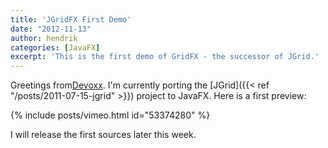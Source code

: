 ```yaml
---
title: 'JGridFX First Demo'
date: "2012-11-13"
author: hendrik
categories: [JavaFX]
excerpt: 'This is the first demo of GridFX - the successor of JGrid.'
---
```

Greetings from[Devoxx](http://www.devoxx.com). I'm currently porting the [JGrid]({{< ref "/posts/2011-07-15-jgrid" >}}) project to JavaFX. Here is a first preview:

{% include posts/vimeo.html id="53374280" %}

I will release the first sources later this week.
